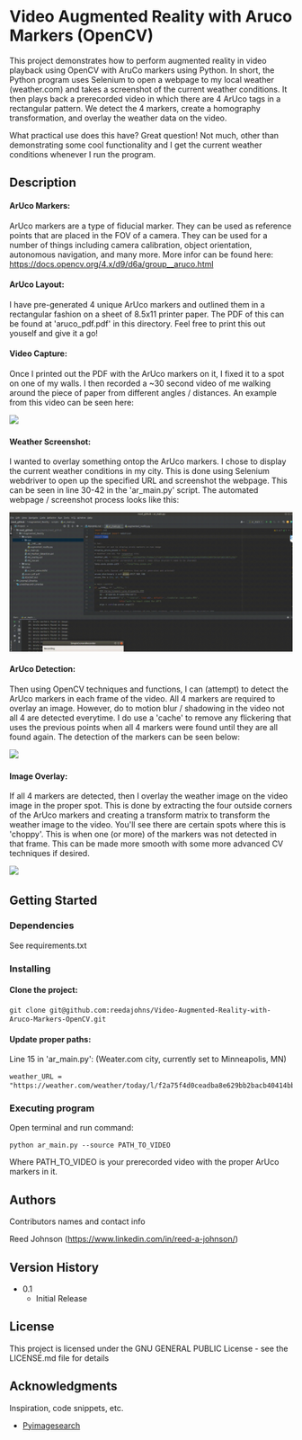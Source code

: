 # Video Augmented Reality with Aruco Markers (OpenCV)

This project demonstrates how to perform augmented reality in video playback using OpenCV with AruCo markers using Python.
In short, the Python program uses Selenium to open a webpage to my local weather (weather.com) and takes a screenshot
of the current weather conditions. It then plays back a prerecorded video in which there are 4 ArUco tags in a rectangular
pattern. We detect the 4 markers, create a homography transformation, and overlay the weather data on the video.

What practical use does this have? Great question! Not much, other than demonstrating some cool functionality and I get 
the current weather conditions whenever I run the program.

## Description
#### ArUco Markers:
ArUco markers are a type of fiducial marker. They can be used as reference points that are placed in the FOV of a camera.
They can be used for a number of things including camera calibration, object orientation, autonomous navigation, and many more.
More infor can be found here: https://docs.opencv.org/4.x/d9/d6a/group__aruco.html

#### ArUco Layout:
I have pre-generated 4 unique ArUco markers and outlined them in a rectangular fashion on a sheet of 8.5x11 printer paper.
The PDF of this can be found at 'aruco_pdf.pdf' in this directory. Feel free to print this out youself and give it a go!

#### Video Capture:
Once I printed out the PDF with the ArUco markers on it, I fixed it to a spot on one of my walls. I then recorded a
~30 second video of me walking around the piece of paper from different angles / distances. An example from this video can 
be seen here:
  
![](/gifs/AR_raw.gif)  

#### Weather Screenshot:
I wanted to overlay something ontop the ArUco markers. I chose to display the current weather conditions in my city. 
This is done using Selenium webdriver to open up the specified URL and screenshot the webpage. This can be seen in
line 30-42 in the 'ar_main.py' script. The automated webpage / screenshot process looks like this:

![](/gifs/selenium.gif)  

#### ArUco Detection:
Then using OpenCV techniques and functions, I can (attempt) to detect the ArUco markers in each frame of the video. All 4
markers are required to overlay an image. However, do to motion blur / shadowing in the video not all 4 are detected everytime.
I do use a 'cache' to remove any flickering that uses the previous points when all 4 markers were found until they are all
found again. The detection of the markers can be seen below:
  
![](/gifs/AR_marker_detection.gif)  

#### Image Overlay:
If all 4 markers are detected, then I overlay the weather image on the video image in the proper spot. This is done
by extracting the four outside corners of the ArUco markers and creating a transform matrix to transform the weather image
to the video. You'll see there are certain spots where this is 'choppy'. This is when one (or more) of the markers was not
detected in that frame. This can be made more smooth with some more advanced CV techniques if desired.

![](/gifs/AR_overlay.gif)  

## Getting Started

### Dependencies

See requirements.txt

### Installing

#### Clone the project:
```
git clone git@github.com:reedajohns/Video-Augmented-Reality-with-Aruco-Markers-OpenCV.git
```
#### Update proper paths:
Line 15 in 'ar_main.py': (Weater.com city, currently set to Minneapolis, MN) 
```
weather_URL = "https://weather.com/weather/today/l/f2a75f4d0ceadba8e629bb2bacb40414bb499eb922989f847a9fa0659bf127e3"
```

### Executing program

Open terminal and run command:
```
python ar_main.py --source PATH_TO_VIDEO
```
Where PATH_TO_VIDEO is your prerecorded video with the proper ArUco markers in it.

## Authors

Contributors names and contact info

Reed Johnson (https://www.linkedin.com/in/reed-a-johnson/)

## Version History

* 0.1
    * Initial Release

## License

This project is licensed under the GNU GENERAL PUBLIC License - see the LICENSE.md file for details

## Acknowledgments

Inspiration, code snippets, etc.
* [Pyimagesearch](https://pyimagesearch.mykajabi.com/products/pyimagesearch-university-full-access-plan/categories/4665317/posts/15676936)